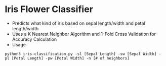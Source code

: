 # Iris Flower Classifier
- Predicts what kind of iris based on sepal length/width and petal length/width
- Uses a K Nearest Neighbor Algorithm and 1-Fold Cross Validation for Accuracy Calculation
- Usage
```
python3 iris-classification.py -sl [Sepal Length] -sw [Sepal Width] -pl [Petal Length] -pw [Petal Width] -n [# of neighbors]
```
